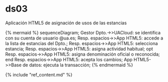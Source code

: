 # ds03

Aplicación HTML5 de asignación de usos de las estancias

{% mermaid %}
sequenceDiagram;
  Gestor Dpto.->>UACloud: se identifica con su cuenta de usuario @ua.es;
  Resp. espacios->>App HTML5: accede a la lista de estancias del Dpto.;
  Resp. espacios->>App HTML5: selecciona estancia;
  Resp. espacios->>App HTML5: asigna actividad habitual;
  opt 
    Resp. espacios->>App HTML5: asigna denominación oficial o reconocida;
  end
  Resp. espacios->>App HTML5: acepta los cambios;
  App HTML5->>Base de datos: ejecuta la transacción;
{% endmermaid %}

{% include "ref_content.md" %}